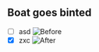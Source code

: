 ## Boat goes binted

- [ ] asd ![Before](https://stuff.s3.calliope.rip/1.png)  
- [x] zxc ![After](https://stuff.s3.calliope.rip/2.png)
